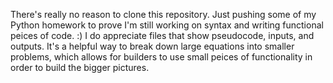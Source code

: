 There's really no reason to clone this repository. Just pushing some of my Python homework to prove I'm still working on syntax and writing functional peices of code. :) I do appreciate files that show pseudocode, inputs, and outputs. It's a helpful way to break down large equations into smaller problems, which allows for builders to use small peices of functionality in order to build the bigger pictures. 

